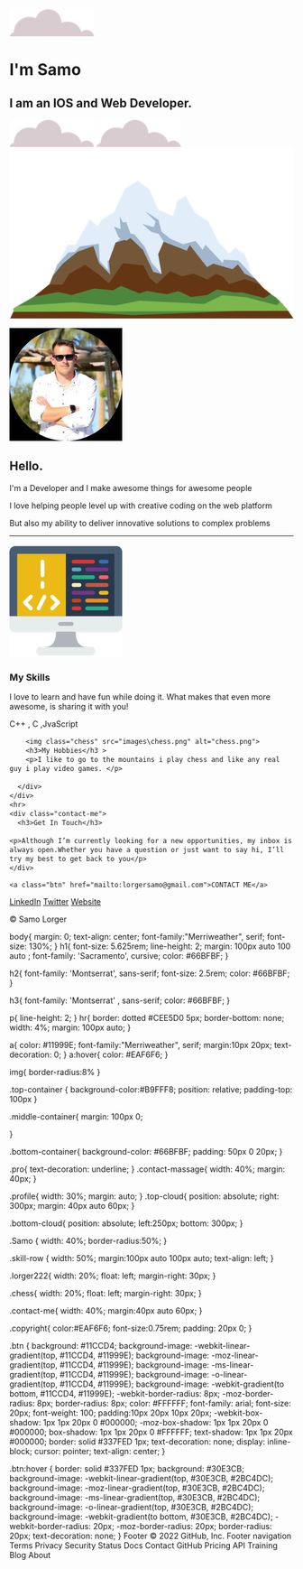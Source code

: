 <!DOCTYPE html>
<html lang="en" dir="ltr">

<head>
  <meta charset="utf-8">
  <title>Samo Lorger</title>
  <link rel="stylesheet" href="css/styles.css">
  <link rel="icon" href="favicon.ico">
  <link rel="preconnect" href="https://fonts.googleapis.com">
  <link rel="preconnect" href="https://fonts.gstatic.com" crossorigin>
  <link href="https://fonts.googleapis.com/css2?family=Merriweather&family=Montserrat&family=Sacramento&display=swap" rel="stylesheet">
  <!--vrste pisave  -->
</head>

<body>
  <div class="top-container">
    <img class="top-cloud" src="images/cloud.png" alt="clodu-img">
    <h1>I'm Samo</h1>
    <h2>I am an IOS and Web Developer.</h2>
    <img class="bottom-cloud" src="images/cloud.png" alt="cloud-img">
    <img class="top-cloud" src="images/cloud.png" alt="clodu-img">
    <img src="images/mountain.png" alt="mountain-img">
  </div>
  <div class="middle-container">
    <div class="profile">
      <p></p>
      <img src="images/Samo Lorger125.jpg" alt="Samo Lorger125"class="Samo"/>
      <h2>Hello.</h2>
      <p>I'm a Developer and I make awesome things for awesome people</p>
      <p>I love helping people level up with creative coding on the web platform</p>
      <p>But also my ability to deliver innovative solutions to complex problems</p>
    </div>
    <hr>
    <div class="skills">
      <div class="skill-row">
        <img class="lorger222" src="images/lorger222.png" alt="lorger222.png">
      <h3>My Skills</h3>
        <p>I love to learn and have fun while doing it. What makes that even more awesome, is sharing it with you! </p>
        <p>C++ , C ,JvaScript</p>
      </div>
      <div class="skill-row">

        <img class="chess" src="images\chess.png" alt="chess.png">
        <h3>My Hobbies</h3 >
        <p>I like to go to the mountains i play chess and like any real guy i play video games. </p>

      </div>
    </div>
    <hr>
    <div class="contact-me">
      <h3>Get In Touch</h3>

    <p>Although I’m currently looking for a new opportunities, my inbox is always open.Whether you have a question or just want to say hi, I’ll try my best to get back to you</p>
    </div>
  </div>

  <div class="contact-me">

    <a class="btn" href="mailto:lorgersamo@gmail.com">CONTACT ME</a>
  </div>
  </div>


  <div class="bottom-container">
    <a class="footer-link" href="https://www.linkedin.com/in/samo-lorger-03a393139/">LinkedIn</a>
    <a class="footer-link" href="https://twitter.com/SamoLorger">Twitter</a>
    <a class="footer-link" href="https://www.appbrewery.co/">Website</a>
    <p class="copyright"> © Samo Lorger</p>
  </div>


</html>



body{
  margin: 0;
  text-align: center;
  font-family:"Merriweather", serif;
  font-size: 130%;
}
h1{
  font-size: 5.625rem;
  line-height: 2;
  margin: 100px auto 100 auto ;
  font-family: 'Sacramento', cursive;
  color: #66BFBF;
}

h2{
  font-family: 'Montserrat', sans-serif;
  font-size: 2.5rem;
  color: #66BFBF;
}

h3{
  font-family: 'Montserrat' , sans-serif;
  color: #66BFBF;
}

p{
  line-height: 2;
}
hr{
  border: dotted #CEE5D0 5px;
  border-bottom: none;
  width: 4%;
  margin: 100px auto;
  }

a{
color: #11999E;
font-family:"Merriweather", serif;
margin:10px 20px;
text-decoration: 0;
}
a:hover{
  color: #EAF6F6;
}


img{
border-radius:8%
}


.top-container {
background-color:#B9FFF8;
position: relative;
padding-top: 100px
}

.middle-container{
margin: 100px 0;

}

.bottom-container{
  background-color: #66BFBF;
  padding: 50px 0 20px;
}

.pro{
text-decoration: underline;
}
.contact-massage{
  width: 40%;
  margin: 40px;
}

.profile{
  width: 30%;
  margin: auto;
}
.top-cloud{
position: absolute;
right: 300px;
margin: 40px auto 60px;
}

.bottom-cloud{
position: absolute;
left:250px;
bottom: 300px;
}

.Samo {
  width: 40%;
  border-radius:50%;
}

.skill-row {
width: 50%;
margin:100px auto 100px auto;
text-align: left;
}


.lorger222{
  width: 20%;
  float: left;
  margin-right: 30px;
}


.chess{
  width: 20%;
  float: left;
  margin-right: 30px;
}

.contact-me{
  width: 40%;
  margin:40px auto 60px;
}

.copyright{
  color:#EAF6F6;
  font-size:0.75rem;
  padding: 20px 0;
}

.btn {
   background: #11CCD4;
   background-image: -webkit-linear-gradient(top, #11CCD4, #11999E);
   background-image: -moz-linear-gradient(top, #11CCD4, #11999E);
   background-image: -ms-linear-gradient(top, #11CCD4, #11999E);
   background-image: -o-linear-gradient(top, #11CCD4, #11999E);
   background-image: -webkit-gradient(to bottom, #11CCD4, #11999E);
   -webkit-border-radius: 8px;
   -moz-border-radius: 8px;
   border-radius: 8px;
   color: #FFFFFF;
   font-family: arial;
   font-size: 20px;
   font-weight: 100;
   padding:10px 20px 10px 20px;
   -webkit-box-shadow: 1px 1px 20px 0 #000000;
   -moz-box-shadow: 1px 1px 20px 0 #000000;
   box-shadow: 1px 1px 20px 0 #FFFFFF;
   text-shadow: 1px 1px 20px #000000;
   border: solid #337FED 1px;
   text-decoration: none;
   display: inline-block;
   cursor: pointer;
   text-align: center;
}

.btn:hover {
   border: solid #337FED 1px;
   background: #30E3CB;
   background-image: -webkit-linear-gradient(top, #30E3CB, #2BC4DC);
   background-image: -moz-linear-gradient(top, #30E3CB, #2BC4DC);
   background-image: -ms-linear-gradient(top, #30E3CB, #2BC4DC);
   background-image: -o-linear-gradient(top, #30E3CB, #2BC4DC);
   background-image: -webkit-gradient(to bottom, #30E3CB, #2BC4DC);
   -webkit-border-radius: 20px;
   -moz-border-radius: 20px;
   border-radius: 20px;
   text-decoration: none;
}
Footer
© 2022 GitHub, Inc.
Footer navigation
Terms
Privacy
Security
Status
Docs
Contact GitHub
Pricing
API
Training
Blog
About
